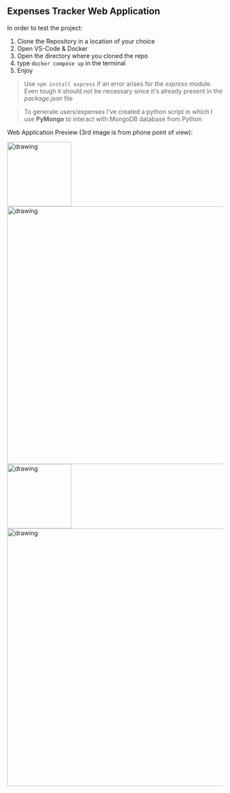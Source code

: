 ## Expenses Tracker Web Application

In order to test the project:
  1. Clone the Repository in a location of your choice
  2. Open VS-Code & Docker
  3. Open the directory where you cloned the repo
  4. type `docker compose up` in the terminal
  5. Enjoy

> Use `npm install express` if an error arises for the *express* module. Even tough it should not be necessary since it's already present in the *package.json* file

> To generate users/expenses I've created a python script in which I use **PyMongo** to interact with MongoDB database from Python

Web Application Preview (3rd image is from phone point of view):

<img src="https://github.com/Fedrosauro/Expenses_Tracker/assets/67149530/255015d7-0a3c-4fef-95c4-850c13811809" alt="drawing" style="width:150px;"/>
<img src="https://github.com/Fedrosauro/Expenses_Tracker/assets/67149530/7e373fb6-9622-4105-841b-f57d2cd37dea" alt="drawing" style="width:600px;"/>
<img src="https://github.com/Fedrosauro/Expenses_Tracker/assets/67149530/151ccaa6-5550-411d-b867-905366777fc9" alt="drawing" style="width:150px;"/>
<img src="https://github.com/Fedrosauro/Expenses_Tracker/assets/67149530/b00dbbb4-bd2a-439e-8513-ff353c703f5b" alt="drawing" style="width:600px;"/>
